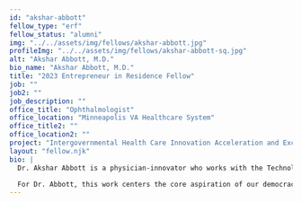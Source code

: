 ```yaml
---
id: "akshar-abbott"
fellow_type: "erf"
fellow_status: "alumni"
img: "../../assets/img/fellows/akshar-abbott.jpg"
profileImg: "../../assets/img/fellows/akshar-abbott-sq.jpg"
alt: "Akshar Abbott, M.D."
bio_name: "Akshar Abbott, M.D."
title: "2023 Entrepreneur in Residence Fellow"
job: ""
job2: ""
job_description: ""
office_title: "Ophthalmologist"
office_location: "Minneapolis VA Healthcare System"
office_title2: ""
office_location2: ""
project: "Intergovernmental Health Care Innovation Acceleration and Exchange"
layout: "fellow.njk"
bio: |
  Dr. Akshar Abbott is a physician-innovator who works with the Technology-based Eye Care Service to bring critical retina subspecialty services to Veterans across the rural Midwest. In addition to his primary clinical role, he is a graduate student in Epidemiology at the Harvard T.H. Chan School of Public Health, a National Academy of Medicine Scholar in Diagnostic Excellence, and an MIT Catalyst Fellowship faculty member. He works across the disciplines of telehealth, digital health innovation, and rural health to design and deploy high-quality ophthalmic subspecialty care programs in areas of critical need.<br><br>

  For Dr. Abbott, this work centers the core aspiration of our democracy: the uncoupling of demographics and destiny, empowering all Americans to live their fullest lives independent of who they are or where they live. Dr. Abbott is passionate about public-sector health technology innovation, especially in service of building the future of health care for all Veterans and all Americans. For his VHA Innovation Fellowship year, he is analyzing areas of overlap between VA's mission-critical health innovation priorities and those of our federal health care innovation partners. From this research, he will build a comprehensive strategy for co-innovation across the federal health care ecosystem, as well as constructing public-private partnerships with our partners in academia and the private sector.
---
```

